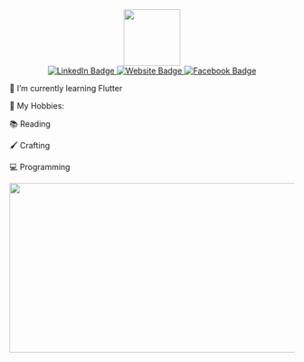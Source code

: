 <!--### Hi there 👋


**Umaima1205/Umaima1205** is a ✨ _special_ ✨ repository because its `README.md` (this file) appears on your GitHub profile.

Here are some ideas to get you started:
-->
<div id="header" align="center">
  <img src="https://media.giphy.com/media/M9gbBd9nbDrOTu1Mqx/giphy.gif" width="100"/>
</div>

<div id="badges" align="center">
  <a href="www.linkedin.com/in/umaima-yousuf-815238266">
    <img src="https://img.shields.io/badge/LinkedIn-blue?style=for-the-badge&logo=linkedin&logoColor=white" alt="LinkedIn Badge"/>
  </a>
  <a href="your-youtube-URL">
    <img src="https://img.shields.io/badge/Website-black?style=for-the-badge&logo=website&logoColor=white" alt="Website Badge"/>
  </a>
  <a href="your-facebook-URL">
    <img src="https://img.shields.io/badge/facebook-darkblue?style=for-the-badge&logo=darkblue&logoColor=white" alt="Facebook Badge"/>
  </a>
</div>

🌱 I’m currently learning Flutter 

  💬 My Hobbies:

  
 📚 Reading

 
 🖌 Crafting 

 
 💻 Programming 

<div align="center">
  <img src="https://cdn.dribbble.com/users/1980856/screenshots/5551721/comp-3.gif" width="600" height="300"/>
</div>
